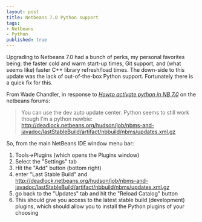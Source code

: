 ```yaml
---
layout: post
title: Netbeans 7.0 Python support
tags:
- Netbeans
- Python
published: true
---
```

Upgrading to Netbeans 7.0 had a bunch of perks, my personal favorites being: the faster cold and warm start-up times,
Git support, and (what seems like) faster C++ library refresh/load times. The down-side to this update was
the lack of out-of-the-box Python support. Fortunately there is a quick fix for this.

From Wade Chandler, in response to [_Howto activate python in NB 7.0_](http://forums.netbeans.org/ptopic38275.html)
on the netbeans forums:
> You can use the dev auto update center. Python seems to still work though I'm a python newbie:
> <http://deadlock.netbeans.org/hudson/job/nbms-and-javadoc/lastStableBuild/artifact/nbbuild/nbms/updates.xml.gz>

So, from the main NetBeans IDE window menu bar:

1.  Tools->Plugins (which opens the Plugins window)
2.  Select the "Settings" tab
3.  Hit the "Add" button (bottom right)
4.  enter "Last Stable Build" and <http://deadlock.netbeans.org/hudson/job/nbms-and-javadoc/lastStableBuild/artifact/nbbuild/nbms/updates.xml.gz>
5.  go back to the "Updates" tab and hit the "Reload Catalog" button
6.  This should give you access to the latest stable build (development) plugins, which should allow you to install the Python plugins of your choosing
